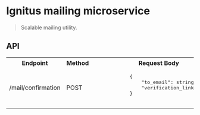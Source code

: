 # Ignitus mailing microservice

> Scalable mailing utility.

## API

<table>
    <tr>
        <th>Endpoint</th>
        <th>Method</th>
        <th>Request Body</th>
        <th>Response</th>
        <th>Additional</th>
    </tr>
    <tr>
        <td>/mail/confirmation</td>
        <td>POST</td>
        <td>
            <pre>
            {
                "to_email": string,
                "verification_link": string,
            }
            </pre>
        </td>
        <td>
            <pre>
            {
                "error": bool,
                "data": string,
            }
            </pre>
        </td>
        <td>
            Use it to send verification email to user.
            <b>Accepts request only from: <a href="#">ignitusrestapi.herokuapp.com</a> </b>
        </td>
    </tr>
</table>
